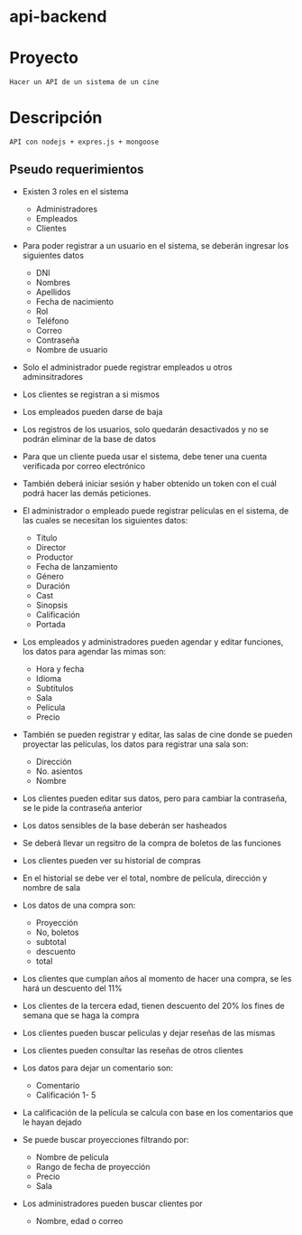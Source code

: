 # api-backend

# Proyecto

    Hacer un API de un sistema de un cine

# Descripción

    API con nodejs + expres.js + mongoose

## Pseudo requerimientos

- Existen 3 roles en el sistema
  - Administradores
  - Empleados
  - Clientes
- Para poder registrar a un usuario en el sistema, se deberán ingresar los siguientes datos
  - DNI
  - Nombres
  - Apellidos
  - Fecha de nacimiento
  - Rol
  - Teléfono
  - Correo
  - Contraseña
  - Nombre de usuario
- Solo el administrador puede registrar empleados u otros adminsitradores
- Los clientes se registran a si mismos
- Los empleados pueden darse de baja
- Los registros de los usuarios, solo quedarán desactivados y no se podrán eliminar de la base de datos
- Para que un cliente pueda usar el sistema, debe tener una cuenta verificada por correo electrónico
- También deberá iniciar sesión y haber obtenido un token con el cuál podrá hacer las demás peticiones.
- El administrador o empleado puede registrar películas en el sistema, de las cuales se necesitan los siguientes datos:
  - Título
  - Director
  - Productor
  - Fecha de lanzamiento
  - Género
  - Duración
  - Cast
  - Sinopsis
  - Calificación
  - Portada
- Los empleados y administradores pueden agendar y editar funciones, los datos para agendar las mimas son:
  - Hora y fecha
  - Idioma
  - Subtítulos
  - Sala
  - Película
  - Precio
- También se pueden registrar y editar, las salas de cine donde se pueden proyectar las películas, los datos para registrar una sala son:
  - Dirección
  - No. asientos
  - Nombre
- Los clientes pueden editar sus datos, pero para cambiar la contraseña, se le pide la contraseña anterior
- Los datos sensibles de la base deberán ser hasheados
- Se deberá llevar un regsitro de la compra de boletos de las funciones
- Los clientes pueden ver su historial de compras
- En el historial se debe ver el total, nombre de película, dirección y nombre de sala
- Los datos de una compra son:
  - Proyección
  - No, boletos
  - subtotal
  - descuento
  - total
- Los clientes que cumplan años al momento de hacer una compra, se les hará un descuento del 11%
- Los clientes de la tercera edad, tienen descuento del 20% los fines de semana que se haga la compra
- Los clientes pueden buscar películas y dejar reseñas de las mismas
- Los clientes pueden consultar las reseñas de otros clientes
- Los datos para dejar un comentario son:
  - Comentario
  - Calificación 1- 5
- La calificación de la película se calcula con base en los comentarios que le hayan dejado
- Se puede buscar proyecciones filtrando por:

  - Nombre de película
  - Rango de fecha de proyección
  - Precio
  - Sala

- Los administradores pueden buscar clientes por
  - Nombre, edad o correo